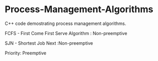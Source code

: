 # Process-Management-Algorithms

C++ code demostrating process management algorithms.

FCFS - First Come First Serve Algorithm : Non-preemptive

SJN - Shortest Job Next :Non-preemptive

Priority: Preemptive

